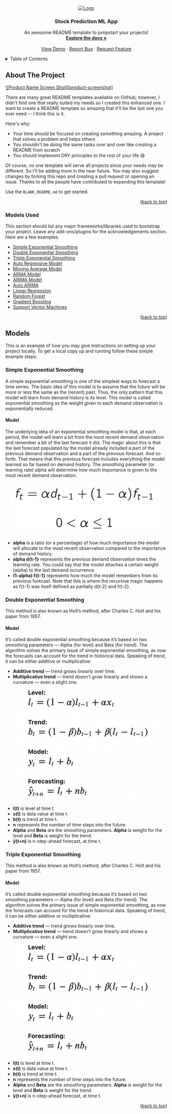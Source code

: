 <div align="center">
  <a href="https://github.com/othneildrew/Best-README-Template">
    <img src="images/logo.png" alt="Logo" width="80" height="80">
  </a>

  <h3 align="center">Stock Prediction ML App</h3>

  <p align="center">
    An awesome README template to jumpstart your projects!
    <br />
    <a href="https://github.com/othneildrew/Best-README-Template"><strong>Explore the docs »</strong></a>
    <br />
    <br />
    <a href="https://github.com/othneildrew/Best-README-Template">View Demo</a>
    ·
    <a href="https://github.com/othneildrew/Best-README-Template/issues">Report Bug</a>
    ·
    <a href="https://github.com/othneildrew/Best-README-Template/issues">Request Feature</a>
  </p>
</div>



<!-- TABLE OF CONTENTS -->
<details>
  <summary>Table of Contents</summary>
  <ol>
    <li>
      <a href="#about-the-project">About The Project</a>
      <ul>
        <li><a href="#built-with">Built With</a></li>
      </ul>
    </li>
    <li>
      <a href="#getting-started">Getting Started</a>
      <ul>
        <li><a href="#prerequisites">Prerequisites</a></li>
        <li><a href="#installation">Installation</a></li>
      </ul>
    </li>
    <li><a href="#usage">Usage</a></li>
    <li><a href="#roadmap">Roadmap</a></li>
    <li><a href="#contributing">Contributing</a></li>
    <li><a href="#license">License</a></li>
    <li><a href="#contact">Contact</a></li>
    <li><a href="#acknowledgments">Acknowledgments</a></li>
  </ol>
</details>




<!-- ABOUT THE PROJECT -->
## About The Project

[![Product Name Screen Shot][product-screenshot]](https://example.com)

There are many great README templates available on GitHub; however, I didn't find one that really suited my needs so I created this enhanced one. I want to create a README template so amazing that it'll be the last one you ever need -- I think this is it.

Here's why:
* Your time should be focused on creating something amazing. A project that solves a problem and helps others
* You shouldn't be doing the same tasks over and over like creating a README from scratch
* You should implement DRY principles to the rest of your life :smile:

Of course, no one template will serve all projects since your needs may be different. So I'll be adding more in the near future. You may also suggest changes by forking this repo and creating a pull request or opening an issue. Thanks to all the people have contributed to expanding this template!

Use the `BLANK_README.md` to get started.

<p align="right">(<a href="#top">back to top</a>)</p>



### Models Used

This section should list any major frameworks/libraries used to bootstrap your project. Leave any add-ons/plugins for the acknowledgements section. Here are a few examples.

* [Simple Exponential Smoothing](https://github.com/somanyadav/Stock-Prediction-ML-App/blob/main/README.md#simple-exponential-smoothing)
* [Double Exponential Smoothing](https://github.com/somanyadav/Stock-Prediction-ML-App/blob/main/README.md#double-exponential-smoothing)
* [Triple Exponential Smoothing](https://vuejs.org/)
* [Auto Regressive Model](https://angular.io/)
* [Moving Average Model](https://svelte.dev/)
* [ARMA Model](https://laravel.com)
* [ARIMA Model](https://getbootstrap.com)
* [Auto ARIMA](https://jquery.com)
* [Linear Regression](https://jquery.com)
* [Random Forest](https://jquery.com)
* [Gradient Boosting](https://jquery.com)
* [Support Vector Machines](https://jquery.com)

<p align="right">(<a href="#top">back to top</a>)</p>




<!-- GETTING STARTED -->
## Models

This is an example of how you may give instructions on setting up your project locally.
To get a local copy up and running follow these simple example steps.

### Simple Exponential Smoothing

A simple exponential smoothing is one of the simplest ways to forecast a time series. The basic idea of this model is to assume that the future will be more or less the same as the (recent) past. Thus, the only pattern that this model will learn from demand history is its level. This model is called exponential smoothing as the weight given to each demand observation is exponentially reduced.

#### Model

The underlying idea of an exponential smoothing model is that, at each period, the model will learn a bit from the most recent demand observation and remember a bit of the last forecast it did. The magic about this is that the last forecast populated by the model already included a part of the previous demand observation and a part of the previous forecast. And so forth. That means that this previous forecast includes everything the model learned so far based on demand history. The smoothing parameter (or learning rate) alpha will determine how much importance is given to the most recent demand observation.

<p align="center">
  <img src="https://github.com/somanyadav/Stock-Prediction-ML-App/blob/main/Images/1_tEim5aRYlu346TLsYja_UA.png" />
</p>

* <b>alpha</b> is a ratio (or a percentage) of how much importance the model will allocate to the most recent observation compared to the importance of demand history.
* <b>alpha d{t-1}</b> represents the previous demand observation times the learning rate. You could say that the model attaches a certain weight (alpha) to the last demand occurrence.
* <b>(1-alpha) f{t-1}</b> represents how much the model remembers from its previous forecast. Note that this is where the recursive magic happens as f{t-1} was itself defined as partially d{t-2} and f{t-2}.


### Double Exponential Smoothing

This method is also known as Holt’s method, after Charles C. Holt and his paper from 1957. 

#### Model

It’s called double exponential smoothing because it’s based on two smoothing parameters — Alpha (for level) and Beta (for trend). The algorithm solves the primary issue of simple exponential smoothing, as now the forecasts can account for the trend in historical data. Speaking of trend, it can be either additive or multiplicative:

* <b>Additive trend</b> — trend grows linearly over time.
* <b>Multiplicative trend</b> — trend doesn’t grow linearly and shows a curvature — even a slight one.

<p align="center">
  <img src="https://github.com/somanyadav/Stock-Prediction-ML-App/blob/main/Images/1_GtUcDLKCF9-vGixEGFSFlQ.png" />
</p>

* <b>l(t)</b> is level at time t.
* <b>x(t)</b> is data value at time t.
* <b>b(t)</b> is trend at time t.
* <b>n</b> represents the number of time steps into the future. 
* <b>Alpha</b> and <b>Beta</b> are the smoothing parameters. <b>Alpha</b> is weight for the level and <b>Beta</b> is weight for the trend.
* <b>ŷ(t+n)</b> is n-step-ahead forecast, at time t.


### Triple Exponential Smoothing

This method is also known as Holt’s method, after Charles C. Holt and his paper from 1957. 

#### Model

It’s called double exponential smoothing because it’s based on two smoothing parameters — Alpha (for level) and Beta (for trend). The algorithm solves the primary issue of simple exponential smoothing, as now the forecasts can account for the trend in historical data. Speaking of trend, it can be either additive or multiplicative:

* <b>Additive trend</b> — trend grows linearly over time.
* <b>Multiplicative trend</b> — trend doesn’t grow linearly and shows a curvature — even a slight one.

<p align="center">
  <img src="https://github.com/somanyadav/Stock-Prediction-ML-App/blob/main/Images/1_GtUcDLKCF9-vGixEGFSFlQ.png" />
</p>

* <b>l(t)</b> is level at time t.
* <b>x(t)</b> is data value at time t.
* <b>b(t)</b> is trend at time t.
* <b>n</b> represents the number of time steps into the future. 
* <b>Alpha</b> and <b>Beta</b> are the smoothing parameters. <b>Alpha</b> is weight for the level and <b>Beta</b> is weight for the trend.
* <b>ŷ(t+n)</b> is n-step-ahead forecast, at time t.


<p align="right">(<a href="#top">back to top</a>)</p>




